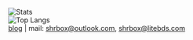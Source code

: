 ![Stats](https://github-readme-stats.vercel.app/api?username=ShrBox&show_icons=true)  
![Top Langs](https://github-readme-stats.vercel.app/api/top-langs/?username=ShrBox&hide=javascript,html,css)  
[blog](https://blog.bibk.top/) | mail: shrbox@outlook.com, shrbox@litebds.com
